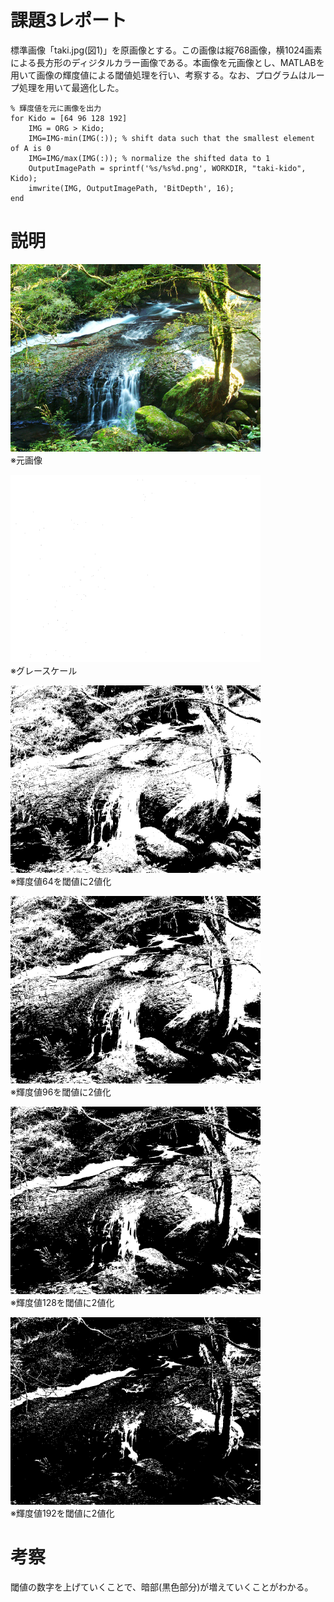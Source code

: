 # 課題3レポート
標準画像「taki.jpg(図1)」を原画像とする。この画像は縦768画像，横1024画素による長方形のディジタルカラー画像である。本画像を元画像とし、MATLABを用いて画像の輝度値による閾値処理を行い、考察する。なお、プログラムはループ処理を用いて最適化した。

```
% 輝度値を元に画像を出力
for Kido = [64 96 128 192]
    IMG = ORG > Kido;
    IMG=IMG-min(IMG(:)); % shift data such that the smallest element of A is 0 
    IMG=IMG/max(IMG(:)); % normalize the shifted data to 1 
    OutputImagePath = sprintf('%s/%s%d.png', WORKDIR, "taki-kido", Kido);
    imwrite(IMG, OutputImagePath, 'BitDepth', 16);
end
```
# 説明
<img src="https://github.com/SamuraiProject/lecture_image_processing/blob/master/images/origin/taki.jpg" width="400"><br />
※元画像  

<img src="https://github.com/SamuraiProject/lecture_image_processing/blob/master/images/kadai3/taki-grayscale.png" width="400"><br />
※グレースケール

<img src="https://github.com/SamuraiProject/lecture_image_processing/blob/master/images/kadai3/taki-kido64.png" width="400"><br />
※輝度値64を閾値に2値化

<img src="https://github.com/SamuraiProject/lecture_image_processing/blob/master/images/kadai3/taki-kido96.png" width="400"><br />
※輝度値96を閾値に2値化

<img src="https://github.com/SamuraiProject/lecture_image_processing/blob/master/images/kadai3/taki-kido128.png" width="400"><br />
※輝度値128を閾値に2値化

<img src="https://github.com/SamuraiProject/lecture_image_processing/blob/master/images/kadai3/taki-kido192.png" width="400"><br />
※輝度値192を閾値に2値化

# 考察
閾値の数字を上げていくことで、暗部(黒色部分)が増えていくことがわかる。

